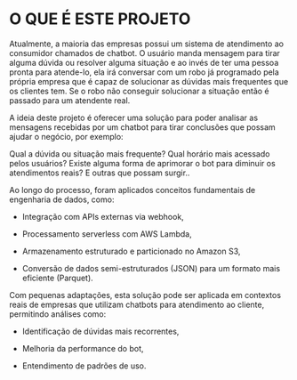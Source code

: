 # O QUE É ESTE PROJETO
Atualmente, a maioria das empresas possui um sistema de atendimento ao consumidor chamados de chatbot. O usuário manda mensagem para tirar alguma dúvida ou resolver alguma situação e ao invés de ter uma pessoa pronta para atende-lo, ela irá conversar com um robo já programado pela própria empresa que é capaz de solucionar as dúvidas mais frequentes que os clientes tem. Se o robo não conseguir solucionar a situação então é passado para um atendente real.

A ideia deste projeto é oferecer uma solução para poder analisar as mensagens recebidas por um chatbot para tirar conclusões que possam ajudar o negócio, por exemplo:

Qual a dúvida ou situação mais frequente?
Qual horário mais acessado pelos usuários?
Existe alguma forma de aprimorar o bot para diminuir os atendimentos reais?
E outras que possam surgir..

Ao longo do processo, foram aplicados conceitos fundamentais de engenharia de dados, como:

* Integração com APIs externas via webhook,

* Processamento serverless com AWS Lambda,

* Armazenamento estruturado e particionado no Amazon S3,

* Conversão de dados semi-estruturados (JSON) para um formato mais eficiente (Parquet).

Com pequenas adaptações, esta solução pode ser aplicada em contextos reais de empresas que utilizam chatbots para atendimento ao cliente, permitindo análises como:

* Identificação de dúvidas mais recorrentes,

* Melhoria da performance do bot,

* Entendimento de padrões de uso.
